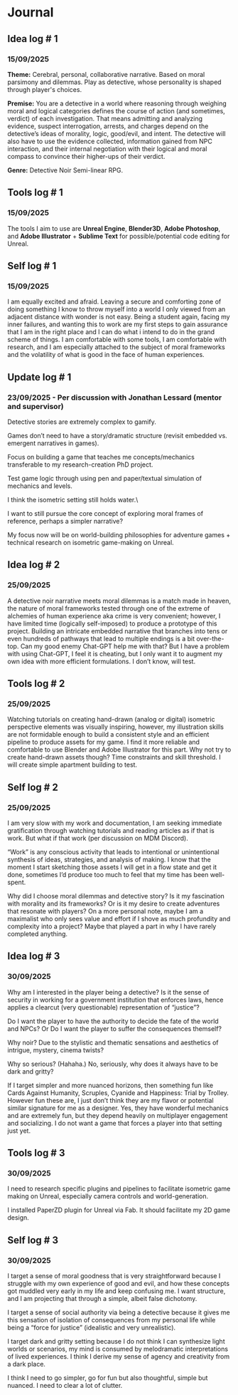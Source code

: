 # Journal 

## Idea log \# 1

### 15/09/2025

**Theme:** Cerebral, personal, collaborative narrative. Based on moral parsimony and dilemmas. Play as detective, whose personality is shaped through player's choices.

**Premise:** You are a detective in a world where reasoning through weighing moral and logical categories defines the course of action (and sometimes, verdict) of each investigation. That means admitting and analyzing evidence, suspect interrogation, arrests, and charges depend on the detective’s ideas of morality, logic, good/evil, and intent. The detective will also have to use the evidence collected, information gained from NPC interaction, and their internal negotiation with their logical and moral compass to convince their higher-ups of their verdict.

**Genre:** Detective Noir Semi-linear RPG.

## Tools log \# 1

### 15/09/2025

The tools I aim to use are **Unreal Engine**, **Blender3D**, **Adobe Photoshop**, and **Adobe Illustrator** + **Sublime Text** for possible/potential code editing for Unreal.

## Self log \# 1

### 15/09/2025

I am equally excited and afraid. Leaving a secure and comforting zone of doing something I know to throw myself into a world I only viewed from an adjacent distance with wonder is not easy. Being a student again, facing my inner failures, and wanting this to work are my first steps to gain assurance that I am in the right place and I can do what i intend to do in the grand scheme of things. I am comfortable with some tools, I am comfortable with research, and I am especially attached to the subject of moral frameworks and the volatility of what is good in the face of human experiences.


## Update log \# 1

### 23/09/2025 - Per discussion with Jonathan Lessard (mentor and supervisor)

Detective stories are extremely complex to gamify.

Games don’t need to have a story/dramatic structure (revisit embedded vs. emergent narratives in games).

Focus on building a game that teaches me concepts/mechanics transferable to my research-creation PhD project.

Test game logic through using pen and paper/textual simulation of mechanics and levels.

I think the isometric setting still holds water.\

I want to still pursue the core concept of exploring moral frames of reference, perhaps a simpler narrative?

My focus now will be on world-building philosophies for adventure games + technical research on isometric game-making on Unreal.


## Idea log \# 2

### 25/09/2025

A detective noir narrative meets moral dilemmas is a match made in heaven, the nature of moral frameworks tested through one of the extreme of alchemies of human experience aka crime is very convenient; however, I have limited time (logically self-imposed) to produce a prototype of this project. Building an intricate embedded narrative that branches into tens or even hundreds of pathways that lead to multiple endings is a bit over-the-top. Can my good enemy Chat-GPT help me with that? But I have a problem with using Chat-GPT, I feel it is cheating, but I only want it to augment my own idea with more efficient formulations. I don’t know, will test.

## Tools log \# 2

### 25/09/2025

Watching tutorials on creating hand-drawn (analog or digital) isometric perspective elements was visually inspiring, however, my illustration skills are not formidable enough to build a consistent style and an efficient pipeline to produce assets for my game. I find it more reliable and comfortable to use Blender and Adobe Illustrator for this part. Why not try to create hand-drawn assets though? Time constraints and skill threshold. I will create simple apartment building to test.

## Self log \# 2

### 25/09/2025

I am very slow with my work and documentation, I am seeking immediate gratification through watching tutorials and reading articles as if that is work. But what if that work (per discussion on MDM Discord).

“Work” is any conscious activity that leads to intentional or unintentional synthesis of ideas, strategies, and analysis of making. I know that the moment I start sketching those assets I will get in a flow state and get it done, sometimes I’d produce too much to feel that my time has been well-spent.

Why did I choose moral dilemmas and detective story? Is it my fascination with morality and its frameworks? Or is it my desire to create adventures that resonate with players? On a more personal note, maybe I am a maximalist who only sees value and effort if I shove as much profundity and complexity into a project? Maybe that played a part in why I have rarely completed anything.

## Idea log \# 3

### 30/09/2025

Why am I interested in the player being a detective? Is it the sense of security in working for a government institution that enforces laws, hence applies a clearcut (very questionable) representation of “justice”?

Do I want the player to have the authority to decide the fate of the world and NPCs? Or Do I want the player to suffer the consequences themself?

Why noir? Due to the stylistic and thematic sensations and aesthetics of intrigue, mystery, cinema twists?

Why so serious? (Hahaha.) No, seriously, why does it always have to be dark and gritty?

If I target simpler and more nuanced horizons, then something fun like Cards Against Humanity, Scruples, Cyanide and Happiness: Trial by Trolley. However fun these are, I just don’t think they are my flavor or potential similar signature for me as a designer. Yes, they have wonderful mechanics and are extremely fun, but they depend heavily on multiplayer engagement and socializing. I do not want a game that forces a player into that setting just yet.

## Tools log \# 3

### 30/09/2025

I need to research specific plugins and pipelines to facilitate isometric game making on Unreal, especially camera controls and world-generation.

I installed PaperZD plugin for Unreal via Fab. It should facilitate my 2D game design.

## Self log \# 3

### 30/09/2025

I target a sense of moral goodness that is very straightforward because I struggle with my own experience of good and evil, and how these concepts got muddled very early in my life and keep confusing me. I want structure, and I am projecting that through a simple, albeit false dichotomy.

I target a sense of social authority via being a detective because it gives me this sensation of isolation of consequences from my personal life while being a “force for justice” (idealistic and very unrealistic).

I target dark and gritty setting because I do not think I can synthesize light worlds or scenarios, my mind is consumed by melodramatic interpretations of lived experiences. I think I derive my sense of agency and creativity from a dark place.

I think I need to go simpler, go for fun but also thoughtful, simple but nuanced. I need to clear a lot of clutter.
